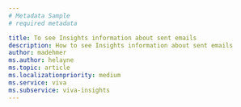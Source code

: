 ```yaml
---
# Metadata Sample
# required metadata

title: To see Insights information about sent emails
description: How to see Insights information about sent emails 
author: madehmer
ms.author: helayne
ms.topic: article
ms.localizationpriority: medium 
ms.service: viva
ms.subservice: viva-insights
---
```

